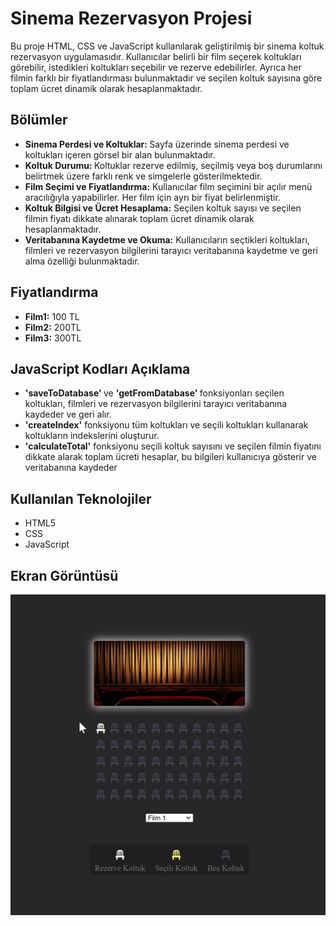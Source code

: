 <h1> Sinema Rezervasyon Projesi</h1>

Bu proje HTML, CSS ve JavaScript kullanılarak geliştirilmiş  bir sinema koltuk rezervasyon uygulamasıdır. Kullanıcılar belirli bir film seçerek koltukları görebilir, istedikleri koltukları seçebilir ve rezerve edebilirler. Ayrıca her filmin farklı bir fiyatlandırması bulunmaktadır ve seçilen koltuk sayısına göre toplam ücret dinamik olarak hesaplanmaktadır.

<h2> Bölümler</h2>

<ul>
<li> <b>Sinema Perdesi ve Koltuklar: </b> Sayfa üzerinde sinema perdesi ve koltukları içeren görsel bir alan bulunmaktadır.</li>
<li><b>Koltuk Durumu: </b> Koltuklar rezerve edilmiş, seçilmiş veya boş durumlarını belirtmek üzere farklı renk ve simgelerle gösterilmektedir.</li>
<li><b>Film Seçimi ve Fiyatlandırma:</b> Kullanıcılar film seçimini bir açılır menü aracılığıyla yapabilirler. Her film için ayrı bir fiyat belirlenmiştir.</li>
<li><b>Koltuk Bilgisi ve Ücret Hesaplama:</b> Seçilen koltuk sayısı ve seçilen filmin fiyatı dikkate alınarak toplam ücret dinamik olarak hesaplanmaktadır.</li>
<li><b>Veritabanına Kaydetme ve Okuma:</b> Kullanıcıların seçtikleri koltukları, filmleri ve rezervasyon bilgilerini tarayıcı veritabanına kaydetme ve geri alma özelliği bulunmaktadır.</li>
</ul>

<h2> Fiyatlandırma </h2>
<ul>
<li><b>Film1:</b> 100 TL</li>
<li><b>Film2:</b> 200TL</li>
<li><b>Film3:</b> 300TL </li>
</ul>




<h2> JavaScript Kodları Açıklama</h2>

<ul>
<li> <b>'saveToDatabase' </b> ve  <b>'getFromDatabase' </b>  fonksiyonları seçilen koltukları, filmleri ve rezervasyon bilgilerini tarayıcı veritabanına kaydeder ve geri alır.</li>
<li><b>'createIndex'</b>  fonksiyonu tüm koltukları ve seçili koltukları kullanarak koltukların indekslerini oluşturur.</li>
<li><b>'calculateTotal'</b> fonksiyonu seçili koltuk sayısını ve seçilen filmin fiyatını dikkate alarak toplam ücreti hesaplar, bu bilgileri kullanıcıya gösterir ve veritabanına kaydeder </li>

</ul>

<h2> Kullanılan Teknolojiler </h2>
<ul>
<li>HTML5</li>
<li>CSS</li>
<li>JavaScript</li>
</ul>



<h2>Ekran Görüntüsü</h2>

![](SinemaG.gif)
